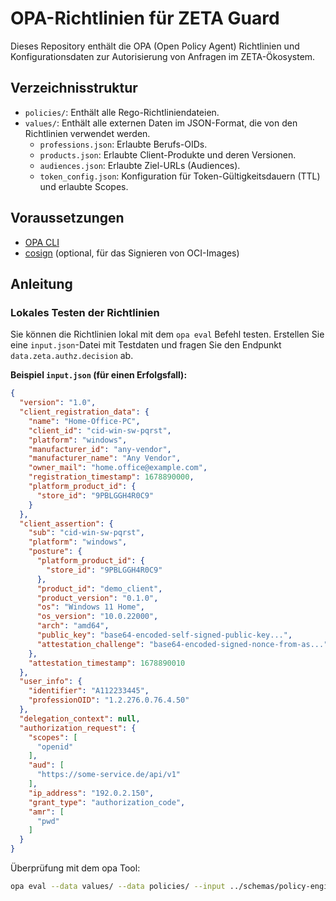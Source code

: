 # OPA-Richtlinien für ZETA Guard

Dieses Repository enthält die OPA (Open Policy Agent) Richtlinien und Konfigurationsdaten zur Autorisierung von Anfragen im ZETA-Ökosystem.

## Verzeichnisstruktur

-   `policies/`: Enthält alle Rego-Richtliniendateien.
-   `values/`: Enthält alle externen Daten im JSON-Format, die von den Richtlinien verwendet werden.
    -   `professions.json`: Erlaubte Berufs-OIDs.
    -   `products.json`: Erlaubte Client-Produkte und deren Versionen.
    -   `audiences.json`: Erlaubte Ziel-URLs (Audiences).
    -   `token_config.json`: Konfiguration für Token-Gültigkeitsdauern (TTL) und erlaubte Scopes.

## Voraussetzungen

-   [OPA CLI](https://www.openpolicyagent.org/docs/latest/get-started/#1-download-opa)
-   [cosign](https://docs.sigstore.dev/cosign/installation/) (optional, für das Signieren von OCI-Images)

## Anleitung

### Lokales Testen der Richtlinien

Sie können die Richtlinien lokal mit dem `opa eval` Befehl testen. Erstellen Sie eine `input.json`-Datei mit Testdaten und fragen Sie den Endpunkt `data.zeta.authz.decision` ab.

**Beispiel `input.json` (für einen Erfolgsfall):**
```json
{
  "version": "1.0",
  "client_registration_data": {
    "name": "Home-Office-PC",
    "client_id": "cid-win-sw-pqrst",
    "platform": "windows",
    "manufacturer_id": "any-vendor",
    "manufacturer_name": "Any Vendor",
    "owner_mail": "home.office@example.com",
    "registration_timestamp": 1678890000,
    "platform_product_id": {
      "store_id": "9PBLGGH4R0C9"
    }
  },
  "client_assertion": {
    "sub": "cid-win-sw-pqrst",
    "platform": "windows",
    "posture": {
      "platform_product_id": {
        "store_id": "9PBLGGH4R0C9"
      },
      "product_id": "demo_client",
      "product_version": "0.1.0",
      "os": "Windows 11 Home",
      "os_version": "10.0.22000",
      "arch": "amd64",
      "public_key": "base64-encoded-self-signed-public-key...",
      "attestation_challenge": "base64-encoded-signed-nonce-from-as..."
    },
    "attestation_timestamp": 1678890010
  },
  "user_info": {
    "identifier": "A112233445",
    "professionOID": "1.2.276.0.76.4.50"
  },
  "delegation_context": null,
  "authorization_request": {
    "scopes": [
      "openid"
    ],
    "aud": [
      "https://some-service.de/api/v1"
    ],
    "ip_address": "192.0.2.150",
    "grant_type": "authorization_code",
    "amr": [
      "pwd"
    ]
  }
}
```

Überprüfung mit dem opa Tool:

```bash
opa eval --data values/ --data policies/ --input ../schemas/policy-engine-input-windows-software.json "data.zeta.authz.decision"
```
